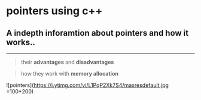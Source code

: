 # pointers using c++
## A indepth inforamtion about pointers and how it works..
---
> their __advantages__ and __disadvantages__

> how they work with __memory allocation__

![pointers](https://i.ytimg.com/vi/L1PqP2Xk7S4/maxresdefault.jpg =100*200)
